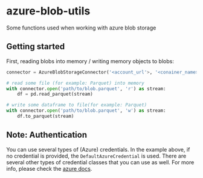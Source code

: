 # azure-blob-utils
Some functions used when working with azure blob storage

## Getting started

First, reading blobs into memory / writing memory objects to blobs:

```Python
connector = AzureBlobStorageConnector('<account_url'>, '<conainer_name>')

# read some file (for example: Parquet) into memory
with connector.open('path/to/blob.parquet', 'r') as stream:
    df = pd.read_parquet(stream)

# write some dataframe to file(for example: Parquet)
with connector.open('path/to/blob.parquet', 'w') as stream:
    df.to_parquet(stream)
```

## Note: Authentication
You can use several types of (Azure) credentials. In the example above, if no credential is provided, the `DefaultAzureCredential` is used. There are several other types of credential classes that you can use as well. For more info, please check the [azure docs](https://docs.microsoft.com/en-us/python/api/overview/azure/identity-readme?view=azure-python).


